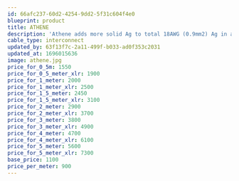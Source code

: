 ```yaml
---
id: 66afc237-60d2-4254-9dd2-5f31c604f4e0
blueprint: product
title: ATHENE
description: 'Athene adds more solid Ag to total 18AWG (0.9mm2) Ag in a variable strand array for extremely high clarity and resolution. A Goldilocks choice....'
cable_type: interconnect
updated_by: 63f13f7c-2a11-499f-b033-ad0f353c2031
updated_at: 1696015636
image: athene.jpg
price_for_0_5m: 1550
price_for_0_5_meter_xlr: 1900
price_for_1_meter: 2000
price_for_1_meter_xlr: 2500
price_for_1_5_meter: 2450
price_for_1_5_meter_xlr: 3100
price_for_2_meter: 2900
price_for_2_meter_xlr: 3700
price_for_3_meter: 3800
price_for_3_meter_xlr: 4900
price_for_4_meter: 4700
price_for_4_meter_xlr: 6100
price_for_5_meter: 5600
price_for_5_meter_xlr: 7300
base_price: 1100
price_per_meter: 900
---
```

